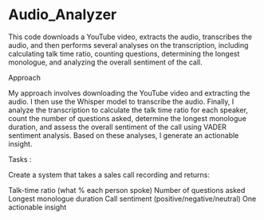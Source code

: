 # Audio_Analyzer
This code downloads a YouTube video, extracts the audio, transcribes the audio, and then performs several analyses on the transcription, including calculating talk time ratio, counting questions, determining the longest monologue, and analyzing the overall sentiment of the call.

Approach

My approach involves downloading the YouTube video and extracting the audio. I then use the Whisper model to transcribe the audio. Finally, I analyze the transcription to calculate the talk time ratio for each speaker, count the number of questions asked, determine the longest monologue duration, and assess the overall sentiment of the call using VADER sentiment analysis. Based on these analyses, I generate an actionable insight.

Tasks :

Create a system that takes a sales call recording and returns:

Talk-time ratio (what % each person spoke)
Number of questions asked
Longest monologue duration
Call sentiment (positive/negative/neutral)
One actionable insight
